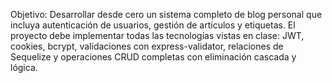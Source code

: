 Objetivo:
Desarrollar desde cero un sistema completo de blog personal que incluya autenticación de
usuarios, gestión de artículos y etiquetas. El proyecto debe implementar todas las tecnologías
vistas en clase: JWT, cookies, bcrypt, validaciones con express-validator, relaciones de
Sequelize y operaciones CRUD completas con eliminación cascada y lógica.
